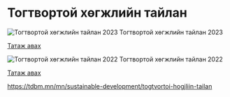# Тогтвортой хөгжлийн тайлан


 
 
 ![Тогтвортой хөгжлийн тайлан 2023](/sites/default/files/2024-09/2023togtvortoi.jpg)
Тогтвортой хөгжлийн тайлан 2023




[Татаж авах](/sites/default/files/2024-09/Toc-tailan-2023-MN2.pdf "Toc-tailan-2023-MN2.pdf")



 ![Тогтвортой хөгжлийн тайлан 2022](/sites/default/files/2024-09/2023%D1%8D%D2%AF%D0%B0%D1%8D%D1%81%D2%AF%D0%B6%D1%8D%D2%AF%D1%88.png)
Тогтвортой хөгжлийн тайлан 2022




[Татаж авах](/sites/default/files/2024-09/Togtvortoi-hugjliin-tailan-2022.pdf "Togtvortoi-hugjliin-tailan-2022.pdf")



















https://tdbm.mn/mn/sustainable-development/togtvortoi-hogjliin-tailan

